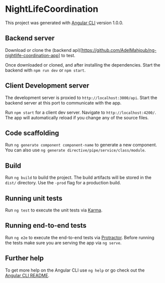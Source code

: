 # NightLifeCoordination

This project was generated with [Angular CLI](https://github.com/angular/angular-cli) version 1.0.0.

## Backend server

Download or clone the (backend api)[https://github.com/AdelMahjoub/ng-nightlife-coordination-app] to test.

Once downloaded or cloned, and after installing the dependencies. Start the backend with `npm run dev` or `npm start`.  

## Client Development server

The development server is proxied to `http://localhost:3000/api`. Start the backend server at this port to communicate with the app.

Run `npm start` for a client dev server. Navigate to `http://localhost:4200/`. The app will automatically reload if you change any of the source files.

## Code scaffolding

Run `ng generate component component-name` to generate a new component. You can also use `ng generate directive/pipe/service/class/module`.

## Build

Run `ng build` to build the project. The build artifacts will be stored in the `dist/` directory. Use the `-prod` flag for a production build.

## Running unit tests

Run `ng test` to execute the unit tests via [Karma](https://karma-runner.github.io).

## Running end-to-end tests

Run `ng e2e` to execute the end-to-end tests via [Protractor](http://www.protractortest.org/).
Before running the tests make sure you are serving the app via `ng serve`.

## Further help

To get more help on the Angular CLI use `ng help` or go check out the [Angular CLI README](https://github.com/angular/angular-cli/blob/master/README.md).
